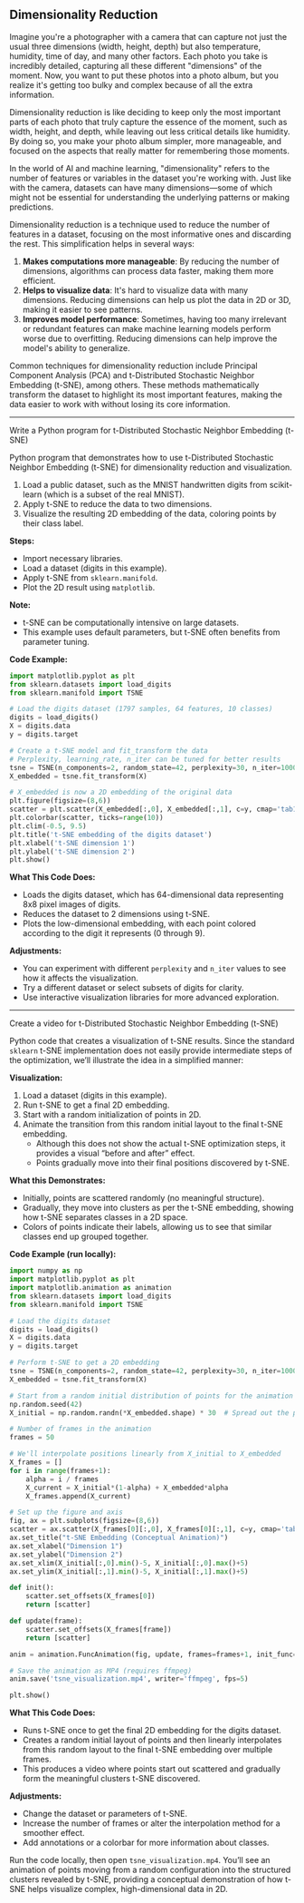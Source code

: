 ## Dimensionality Reduction

Imagine you're a photographer with a camera that can capture not just the usual three dimensions (width, height, depth) but also temperature, humidity, time of day, and many other factors. Each photo you take is incredibly detailed, capturing all these different "dimensions" of the moment. Now, you want to put these photos into a photo album, but you realize it's getting too bulky and complex because of all the extra information.

Dimensionality reduction is like deciding to keep only the most important parts of each photo that truly capture the essence of the moment, such as width, height, and depth, while leaving out less critical details like humidity. By doing so, you make your photo album simpler, more manageable, and focused on the aspects that really matter for remembering those moments.

In the world of AI and machine learning, "dimensionality" refers to the number of features or variables in the dataset you're working with. Just like with the camera, datasets can have many dimensions—some of which might not be essential for understanding the underlying patterns or making predictions.

Dimensionality reduction is a technique used to reduce the number of features in a dataset, focusing on the most informative ones and discarding the rest. This simplification helps in several ways:

1. **Makes computations more manageable**: By reducing the number of dimensions, algorithms can process data faster, making them more efficient.
2. **Helps to visualize data**: It's hard to visualize data with many dimensions. Reducing dimensions can help us plot the data in 2D or 3D, making it easier to see patterns.
3. **Improves model performance**: Sometimes, having too many irrelevant or redundant features can make machine learning models perform worse due to overfitting. Reducing dimensions can help improve the model's ability to generalize.

Common techniques for dimensionality reduction include Principal Component Analysis (PCA) and t-Distributed Stochastic Neighbor Embedding (t-SNE), among others. These methods mathematically transform the dataset to highlight its most important features, making the data easier to work with without losing its core information.

----

Write a Python program for t-Distributed Stochastic Neighbor Embedding (t-SNE)

Python program that demonstrates how to use t-Distributed Stochastic Neighbor Embedding (t-SNE) for dimensionality reduction and visualization.

1. Load a public dataset, such as the MNIST handwritten digits from scikit-learn (which is a subset of the real MNIST).
2. Apply t-SNE to reduce the data to two dimensions.
3. Visualize the resulting 2D embedding of the data, coloring points by their class label.

**Steps:**

- Import necessary libraries.
- Load a dataset (digits in this example).
- Apply t-SNE from `sklearn.manifold`.
- Plot the 2D result using `matplotlib`.

**Note:**
- t-SNE can be computationally intensive on large datasets.
- This example uses default parameters, but t-SNE often benefits from parameter tuning.

**Code Example:**
```python
import matplotlib.pyplot as plt
from sklearn.datasets import load_digits
from sklearn.manifold import TSNE

# Load the digits dataset (1797 samples, 64 features, 10 classes)
digits = load_digits()
X = digits.data
y = digits.target

# Create a t-SNE model and fit_transform the data
# Perplexity, learning_rate, n_iter can be tuned for better results
tsne = TSNE(n_components=2, random_state=42, perplexity=30, n_iter=1000)
X_embedded = tsne.fit_transform(X)

# X_embedded is now a 2D embedding of the original data
plt.figure(figsize=(8,6))
scatter = plt.scatter(X_embedded[:,0], X_embedded[:,1], c=y, cmap='tab10', alpha=0.7, s=30)
plt.colorbar(scatter, ticks=range(10))
plt.clim(-0.5, 9.5)
plt.title('t-SNE embedding of the digits dataset')
plt.xlabel('t-SNE dimension 1')
plt.ylabel('t-SNE dimension 2')
plt.show()
```

**What This Code Does:**

- Loads the digits dataset, which has 64-dimensional data representing 8x8 pixel images of digits.
- Reduces the dataset to 2 dimensions using t-SNE.
- Plots the low-dimensional embedding, with each point colored according to the digit it represents (0 through 9).

**Adjustments:**

- You can experiment with different `perplexity` and `n_iter` values to see how it affects the visualization.
- Try a different dataset or select subsets of digits for clarity.
- Use interactive visualization libraries for more advanced exploration.

---

Create a video for t-Distributed Stochastic Neighbor Embedding (t-SNE)

Python code that creates a visualization of t-SNE results. Since the standard `sklearn` t-SNE implementation does not easily provide intermediate steps of the optimization, we’ll illustrate the idea in a simplified manner:

**Visualization:**

1. Load a dataset (digits in this example).
2. Run t-SNE to get a final 2D embedding.
3. Start with a random initialization of points in 2D.
4. Animate the transition from this random initial layout to the final t-SNE embedding.
   - Although this does not show the actual t-SNE optimization steps, it provides a visual “before and after” effect.
   - Points gradually move into their final positions discovered by t-SNE.
   
**What this Demonstrates:**

- Initially, points are scattered randomly (no meaningful structure).
- Gradually, they move into clusters as per the t-SNE embedding, showing how t-SNE separates classes in a 2D space.
- Colors of points indicate their labels, allowing us to see that similar classes end up grouped together.

**Code Example (run locally):**

```python
import numpy as np
import matplotlib.pyplot as plt
import matplotlib.animation as animation
from sklearn.datasets import load_digits
from sklearn.manifold import TSNE

# Load the digits dataset
digits = load_digits()
X = digits.data
y = digits.target

# Perform t-SNE to get a 2D embedding
tsne = TSNE(n_components=2, random_state=42, perplexity=30, n_iter=1000)
X_embedded = tsne.fit_transform(X)

# Start from a random initial distribution of points for the animation
np.random.seed(42)
X_initial = np.random.randn(*X_embedded.shape) * 30  # Spread out the points

# Number of frames in the animation
frames = 50

# We'll interpolate positions linearly from X_initial to X_embedded
X_frames = []
for i in range(frames+1):
    alpha = i / frames
    X_current = X_initial*(1-alpha) + X_embedded*alpha
    X_frames.append(X_current)

# Set up the figure and axis
fig, ax = plt.subplots(figsize=(8,6))
scatter = ax.scatter(X_frames[0][:,0], X_frames[0][:,1], c=y, cmap='tab10', alpha=0.7, s=30)
ax.set_title("t-SNE Embedding (Conceptual Animation)")
ax.set_xlabel("Dimension 1")
ax.set_ylabel("Dimension 2")
ax.set_xlim(X_initial[:,0].min()-5, X_initial[:,0].max()+5)
ax.set_ylim(X_initial[:,1].min()-5, X_initial[:,1].max()+5)

def init():
    scatter.set_offsets(X_frames[0])
    return [scatter]

def update(frame):
    scatter.set_offsets(X_frames[frame])
    return [scatter]

anim = animation.FuncAnimation(fig, update, frames=frames+1, init_func=init, blit=False, repeat=False)

# Save the animation as MP4 (requires ffmpeg)
anim.save('tsne_visualization.mp4', writer='ffmpeg', fps=5)

plt.show()
```

**What This Code Does:**

- Runs t-SNE once to get the final 2D embedding for the digits dataset.
- Creates a random initial layout of points and then linearly interpolates from this random layout to the final t-SNE embedding over multiple frames.
- This produces a video where points start out scattered and gradually form the meaningful clusters t-SNE discovered.

**Adjustments:**

- Change the dataset or parameters of t-SNE.
- Increase the number of frames or alter the interpolation method for a smoother effect.
- Add annotations or a colorbar for more information about classes.

Run the code locally, then open `tsne_visualization.mp4`. You’ll see an animation of points moving from a random configuration into the structured clusters revealed by t-SNE, providing a conceptual demonstration of how t-SNE helps visualize complex, high-dimensional data in 2D.
